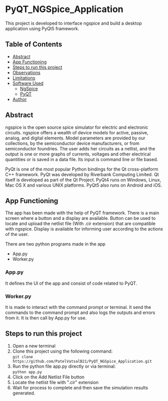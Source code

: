 # PyQT_NGSpice_Application
This project is developed to interface ngspice and build a desktop application using PyQt5 framework.

## Table of Contents
- [Abstract](#abstract)
- [App Functioning](#app-functioning)
- [Steps to run this project](#steps-to-run-this-project)
- [Observations](#observations)
- [Limitations](#limitations)
- [Software Used](#software-used)
  * [NgSpice](#ngspice)
  * [PyQT](#pyqt)
- [Author](#author)


## Abstract
ngspice is the open source spice simulator for electric and electronic circuits. ngspice offers a wealth of device models for active, passive, analog, and digital elements. Model parameters are provided by our collections, by the semiconductor device manufacturers, or from semiconductor foundries. The user adds her circuits as a netlist, and the output is one or more graphs of currents, voltages and other electrical quantities or is saved in a data file. Its input is command line or file based.

PyQt is one of the most popular Python bindings for the Qt cross-platform C++ framework. PyQt was developed by Riverbank Computing Limited. Qt itself is developed as part of the Qt Project. PyQt4 runs on Windows, Linux, Mac OS X and various UNIX platforms. PyQt5 also runs on Android and iOS.

## App Functioning

The app has been made with the help of PyQT framework. There is a main screen where a button and a display are available. Button can be used to locate and upload the netlist file (With .cir extension) that are compatible with ngspice. Display is available for informing user according to the actions of the user.

There are two python programs made in the app
- App.py
- Worker.py

### App.py
It defines the UI of the app and consist of code related to PyQT.

### Worker.py
It is made to interact with the command prompt or terminal. It send the commands to the command prompt and also logs the outputs and errors from it. It is then call by App.py for use.


## Steps to run this project
1. Open a new terminal
2. Clone this project using the following command:</br>
```git clone https://github.com/PatelVatsalB21/PyQT_NGSpice_Application.git```</br>
3. Run the python file app.py directly or via terminal:</br>
```python app.py```</br>
4. Click on the Add Netlist File button</br>
5. Locate the netlist file with ".cir" extension
6. Wait for process to complete and then save the simulation results generated.







